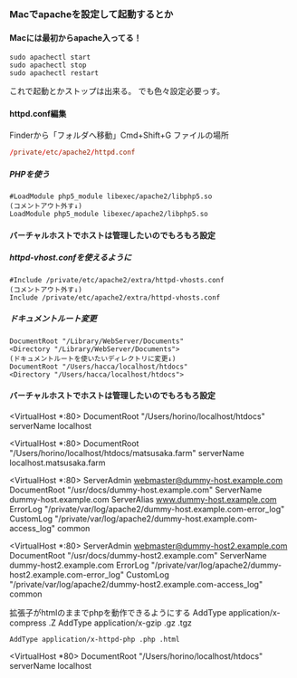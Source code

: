 ### Macでapacheを設定して起動するとか

#### Macには最初からapache入ってる！
```
sudo apachectl start
sudo apachectl stop
sudo apachectl restart
```
これで起動とかストップは出来る。
でも色々設定必要っす。

#### httpd.conf編集
Finderから「フォルダへ移動」Cmd+Shift+G
ファイルの場所

```php:httpd.conf
/private/etc/apache2/httpd.conf
```

##### PHPを使う
```
#LoadModule php5_module libexec/apache2/libphp5.so
(コメントアウト外す↓)
LoadModule php5_module libexec/apache2/libphp5.so
```

#### バーチャルホストでホストは管理したいのでもろもろ設定

##### httpd-vhost.confを使えるように
```
#Include /private/etc/apache2/extra/httpd-vhosts.conf
(コメントアウト外す↓)
Include /private/etc/apache2/extra/httpd-vhosts.conf
```

##### ドキュメントルート変更
```
DocumentRoot "/Library/WebServer/Documents"
<Directory "/Library/WebServer/Documents">
(ドキュメントルートを使いたいディレクトリに変更↓)
DocumentRoot "/Users/hacca/localhost/htdocs"
<Directory "/Users/hacca/localhost/htdocs">
```

#### バーチャルホストでホストは管理したいのでもろもろ設定
<VirtualHost *:80>
    DocumentRoot "/Users/horino/localhost/htdocs"
    serverName localhost
</VirtualHost>


<VirtualHost *:80>
    DocumentRoot "/Users/horino/localhost/htdocs/matsusaka.farm"
    serverName localhost.matsusaka.farm
</VirtualHost>




<VirtualHost *:80>
    ServerAdmin webmaster@dummy-host.example.com
    DocumentRoot "/usr/docs/dummy-host.example.com"
    ServerName dummy-host.example.com
    ServerAlias www.dummy-host.example.com
    ErrorLog "/private/var/log/apache2/dummy-host.example.com-error_log"
    CustomLog "/private/var/log/apache2/dummy-host.example.com-access_log" common
</VirtualHost>

<VirtualHost *:80>
    ServerAdmin webmaster@dummy-host2.example.com
    DocumentRoot "/usr/docs/dummy-host2.example.com"
    ServerName dummy-host2.example.com
    ErrorLog "/private/var/log/apache2/dummy-host2.example.com-error_log"
    CustomLog "/private/var/log/apache2/dummy-host2.example.com-access_log" common
</VirtualHost>


拡張子がhtmlのままでphpを動作できるようにする
    AddType application/x-compress .Z
    AddType application/x-gzip .gz .tgz
    
    
    AddType application/x-httpd-php .php .html
<VirtualHost *80>
    DocumentRoot "/Users/horino/localhost/htdocs"
    serverName localhost
</VirtualHost>
